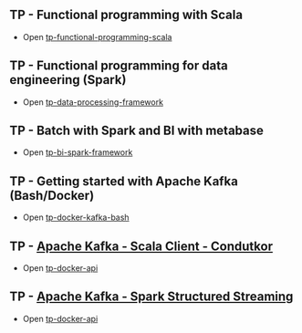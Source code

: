 
## TP - Functional programming with Scala
* Open [tp-functional-programming-scala](https://github.com/MandalorianY/tp/tree/main/data-engineering/tp-data-processing-framework)

## TP - Functional programming for data engineering (Spark)
* Open [tp-data-processing-framework](https://github.com/MandalorianY/tp/tree/main/data-engineering/tp-data-processing-framework)

## TP - Batch with Spark and BI with metabase
* Open [tp-bi-spark-framework](https://github.com/MandalorianY/tp/tree/main/data-engineering/tp-bi-spark-framework)

## TP - Getting started with Apache Kafka (Bash/Docker)
* Open [tp-docker-kafka-bash](https://github.com/MandalorianY/tp/tree/main/data-engineering/tp-docker-kafka-bash)

## TP - [Apache Kafka - Scala Client - Condutkor](https://kafka.apache.org/)
* Open [tp-docker-api](https://github.com/MandalorianY/tp/tree/main/data-engineering/tp-kafka-api)

## TP - [Apache Kafka - Spark Structured Streaming](https://kafka.apache.org/)
* Open [tp-docker-api](https://github.com/MandalorianY/tp/tree/main/data-engineering/tp-spark-structured-stream-kafka)

